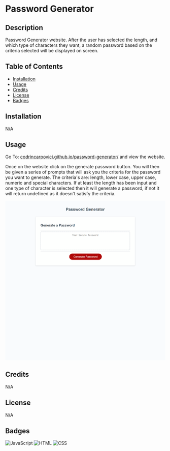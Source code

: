 # Password Generator

## Description

Password Generator website. After the user has selected the length, and which type of characters they want, a random password based on the criteria selected will be displayed on screen.

## Table of Contents

* [Installation](#installation)
* [Usage](#usage)
* [Credits](#credits)
* [License](#license)
* [Badges](#badges)


## Installation

N/A

## Usage 

Go To: [codrincarpovici.github.io/password-generator/](https://codrincarpovici.github.io/password-generator/) and view the website. 

Once on the website click on the generate password button. You will then be given a series of prompts that will ask you the criteria for the password you want to generate. The criteria's are: length, lower case, upper case, numeric and special characters. If at least the length has been input and one type of character is selected then it will generate a password, if not it will return undefined as it doesn't satisfy the criteria.

![Password Generator](assets/pass.png)



## Credits

N/A


## License
N/A

## Badges

![JavaScript](https://img.shields.io/badge/JavaScript-ES6-yellow)
![HTML](https://img.shields.io/badge/HTML-5-blue)
![CSS](https://img.shields.io/badge/CSS-3-purple)
